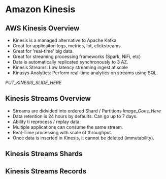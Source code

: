 # Amazon Kinesis

## AWS Kinesis Overview

* Kinesis is a managed alternative to Apache Kafka.
* Great for applicaiton logs, metrics, Iot, clickstreams.
* Great for 'real-time' big data.
* Great for streaming processing frameworks (Spark, NiFi, etc)
* Data is automatically replicated synchronously to 3 AZ.
* Kinesis Streams: Low latency streaming ingest at scale
* Kinasys Analytics: Perform real-time analytics on streams using SQL.

_PUT_KINESIS_SLIDE_HERE_

## Kinesis Streams Overview

* Streams are didvided into ordered Shard / Partitions
_Image_Goes_Here_
* Data retention is 24 hours by defaults. Can go up to 7 days.
* Ability ti reprocess / replay data.
* Multiple applications can consume the same stream.
* Real-Time processing with scale of throughput.
* Once data is inserted in Kinesis, it cannot be deleted (immutability).

## Kinesis Streams Shards

## Kinesis Streams Records
